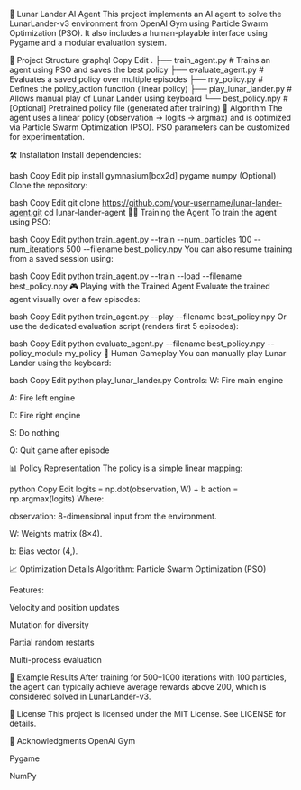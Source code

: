 🚀 Lunar Lander AI Agent
This project implements an AI agent to solve the LunarLander-v3 environment from OpenAI Gym using Particle Swarm Optimization (PSO). It also includes a human-playable interface using Pygame and a modular evaluation system.

📁 Project Structure
graphql
Copy
Edit
.
├── train_agent.py       # Trains an agent using PSO and saves the best policy
├── evaluate_agent.py    # Evaluates a saved policy over multiple episodes
├── my_policy.py         # Defines the policy_action function (linear policy)
├── play_lunar_lander.py # Allows manual play of Lunar Lander using keyboard
└── best_policy.npy      # [Optional] Pretrained policy file (generated after training)
🧠 Algorithm
The agent uses a linear policy (observation → logits → argmax) and is optimized via Particle Swarm Optimization (PSO). PSO parameters can be customized for experimentation.

🛠️ Installation
Install dependencies:

bash
Copy
Edit
pip install gymnasium[box2d] pygame numpy
(Optional) Clone the repository:

bash
Copy
Edit
git clone https://github.com/your-username/lunar-lander-agent.git
cd lunar-lander-agent
🏋️‍♂️ Training the Agent
To train the agent using PSO:

bash
Copy
Edit
python train_agent.py --train --num_particles 100 --num_iterations 500 --filename best_policy.npy
You can also resume training from a saved session using:

bash
Copy
Edit
python train_agent.py --train --load --filename best_policy.npy
🎮 Playing with the Trained Agent
Evaluate the trained agent visually over a few episodes:

bash
Copy
Edit
python train_agent.py --play --filename best_policy.npy
Or use the dedicated evaluation script (renders first 5 episodes):

bash
Copy
Edit
python evaluate_agent.py --filename best_policy.npy --policy_module my_policy
👤 Human Gameplay
You can manually play Lunar Lander using the keyboard:

bash
Copy
Edit
python play_lunar_lander.py
Controls:
W: Fire main engine

A: Fire left engine

D: Fire right engine

S: Do nothing

Q: Quit game after episode

📊 Policy Representation
The policy is a simple linear mapping:

python
Copy
Edit
logits = np.dot(observation, W) + b
action = np.argmax(logits)
Where:

observation: 8-dimensional input from the environment.

W: Weights matrix (8×4).

b: Bias vector (4,).

📈 Optimization Details
Algorithm: Particle Swarm Optimization (PSO)

Features:

Velocity and position updates

Mutation for diversity

Partial random restarts

Multi-process evaluation

🧪 Example Results
After training for 500–1000 iterations with 100 particles, the agent can typically achieve average rewards above 200, which is considered solved in LunarLander-v3.

📄 License
This project is licensed under the MIT License. See LICENSE for details.

🙌 Acknowledgments
OpenAI Gym

Pygame

NumPy
